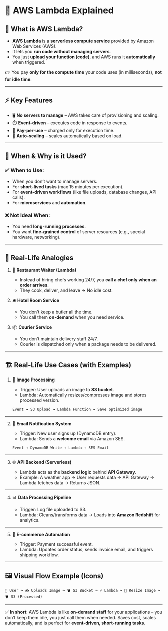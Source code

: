 # 🚀 **AWS Lambda Explained**

## 🧩 What is AWS Lambda?

* **AWS Lambda** is a **serverless compute service** provided by Amazon Web Services (AWS).
* It lets you **run code without managing servers**.
* You just **upload your function (code)**, and AWS runs it **automatically** when triggered.

👉 You pay **only for the compute time** your code uses (in milliseconds), **not for idle time**.

---

## ⚡ Key Features

* 🖥️ **No servers to manage** – AWS takes care of provisioning and scaling.
* ⏱️ **Event-driven** – executes code in response to events.
* 💸 **Pay-per-use** – charged only for execution time.
* 🔄 **Auto-scaling** – scales automatically based on load.

---

## 🎯 When & Why is it Used?

### ✅ When to Use:

* When you don’t want to manage servers.
* For **short-lived tasks** (max 15 minutes per execution).
* For **event-driven workflows** (like file uploads, database changes, API calls).
* For **microservices** and **automation**.

### ❌ Not Ideal When:

* You need **long-running processes**.
* You want **fine-grained control** of server resources (e.g., special hardware, networking).

---

## 🔄 Real-Life Analogies

1. 🍴 **Restaurant Waiter (Lambda)**

   * Instead of hiring chefs working 24/7, you **call a chef only when an order arrives**.
   * They cook, deliver, and leave → No idle cost.

2. 🛎️ **Hotel Room Service**

   * You don’t keep a butler all the time.
   * You call them **on-demand** when you need service.

3. 📦 **Courier Service**

   * You don’t maintain delivery staff 24/7.
   * Courier is dispatched only when a package needs to be delivered.

---

## 🏗️ Real-Life Use Cases (with Examples)

1. 📸 **Image Processing**

   * Trigger: User uploads an image to **S3 bucket**.
   * Lambda: Automatically resizes/compresses image and stores processed version.

   ```bash
   Event → S3 Upload → Lambda Function → Save optimized image
   ```

---

2. 📧 **Email Notification System**

   * Trigger: New user signs up (DynamoDB entry).
   * Lambda: Sends a **welcome email** via Amazon SES.

   ```bash
   Event → DynamoDB Write → Lambda → SES Email
   ```

---

3. 🌐 **API Backend (Serverless)**

   * Lambda acts as the **backend logic** behind **API Gateway**.
   * Example: A weather app → User requests data → API Gateway → Lambda fetches data → Returns JSON.

---

4. 📊 **Data Processing Pipeline**

   * Trigger: Log file uploaded to S3.
   * Lambda: Cleans/transforms data → Loads into **Amazon Redshift** for analytics.

---

5. 🛒 **E-commerce Automation**

   * Trigger: Payment successful event.
   * Lambda: Updates order status, sends invoice email, and triggers shipping workflow.

---

## 🖼️ Visual Flow Example (Icons)

```
👤 User → 📤 Uploads Image → 🪣 S3 Bucket → ⚡ Lambda → 🎨 Resize Image → 🪣 S3 (Processed)
```

---

✅ **In short**:
AWS Lambda is like **on-demand staff** for your applications – you don’t keep them idle, you just call them when needed. Saves cost, scales automatically, and is perfect for **event-driven, short-running tasks**.
